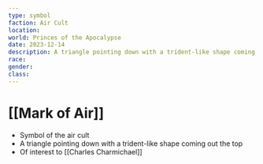 ```yaml
---
type: symbol
faction: Air Cult
location: 
world: Princes of the Apocalypse
date: 2023-12-14
description: A triangle pointing down with a trident-like shape coming out the top
race: 
gender: 
class:
---
```

# [[Mark of Air]]

- Symbol of the air cult
- A triangle pointing down with a trident-like shape coming out the top
- Of interest to [[Charles Charmichael]]